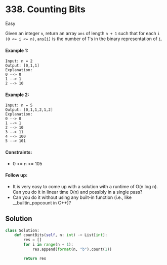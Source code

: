# 338. Counting Bits

Easy

Given an integer `n`, return an array `ans` of length `n + 1` such that for each `i` `(0 <= i <= n)`, `ans[i]` is the number of 1's in the binary representation of `i`.

#### Example 1:

```
Input: n = 2
Output: [0,1,1]
Explanation:
0 --> 0
1 --> 1
2 --> 10
```

#### Example 2:

```
Input: n = 5
Output: [0,1,1,2,1,2]
Explanation:
0 --> 0
1 --> 1
2 --> 10
3 --> 11
4 --> 100
5 --> 101
```

#### Constraints:

- 0 <= n <= 105

#### Follow up:

- It is very easy to come up with a solution with a runtime of O(n log n). Can you do it in linear time O(n) and possibly in a single pass?
- Can you do it without using any built-in function (i.e., like __builtin_popcount in C++)?

## Solution

```python
class Solution:
    def countBits(self, n: int) -> List[int]:
        res = []
        for i in range(n + 1):
            res.append(format(n, "b").count(1))

        return res
```
